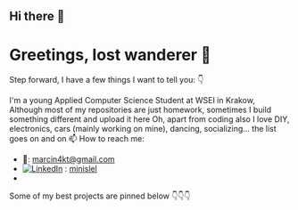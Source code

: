 ## Hi there 👋

<!--
**minislel/minislel** is a ✨ _special_ ✨ repository because its `README.md` (this file) appears on your GitHub profile.

Here are some ideas to get you started:

- 🔭 I’m currently working on ...
- 🌱 I’m currently learning ...
- 👯 I’m looking to collaborate on ...
- 🤔 I’m looking for help with ...
- 💬 Ask me about ...
- 📫 How to reach me: ...
- 😄 Pronouns: ...
- ⚡ Fun fact: ...
-->
# Greetings, lost wanderer 👋
Step forward, I have a few things I want to tell you: 👇


I'm a young Applied Computer Science Student at WSEI in Krakow,
Although most of my repositories are just homework, sometimes I build something different and upload it here
Oh, apart from coding also I love DIY, electronics, cars (mainly working on mine), dancing, socializing... the list goes on and on
📫 How to reach me:
- 📩: marcin4kt@gmail.com
- [![LinkedIn](https://img.shields.io/badge/LinkedIn-Profile-blue?logo=linkedin)](https://www.linkedin.com/in/minislel/) : [minislel](https://www.linkedin.com/in/minislel/)
- 





Some of my best projects are pinned below 👇👇👇



